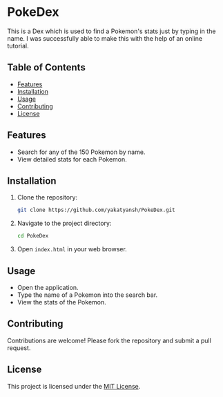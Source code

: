 # PokeDex

This is a Dex which is used to find a Pokemon's stats just by typing in the name. I was successfully able to make this with the help of an online tutorial.

## Table of Contents
- [Features](#features)
- [Installation](#installation)
- [Usage](#usage)
- [Contributing](#contributing)
- [License](#license)

## Features
- Search for any of the 150 Pokemon by name.
- View detailed stats for each Pokemon.

## Installation
1. Clone the repository:
    ```sh
    git clone https://github.com/yakatyansh/PokeDex.git
    ```
2. Navigate to the project directory:
    ```sh
    cd PokeDex
    ```
3. Open `index.html` in your web browser.

## Usage
- Open the application.
- Type the name of a Pokemon into the search bar.
- View the stats of the Pokemon.

## Contributing
Contributions are welcome! Please fork the repository and submit a pull request.

## License
This project is licensed under the [MIT License](LICENSE).

